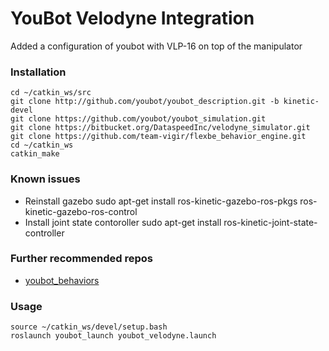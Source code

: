 # YouBot Velodyne Integration
Added a configuration of youbot with VLP-16 on top of the manipulator

### Installation
	cd ~/catkin_ws/src
    git clone http://github.com/youbot/youbot_description.git -b kinetic-devel
    git clone https://github.com/youbot/youbot_simulation.git
    git clone https://bitbucket.org/DataspeedInc/velodyne_simulator.git
    git clone https://github.com/team-vigir/flexbe_behavior_engine.git
    cd ~/catkin_ws
    catkin_make

### Known issues

* Reinstall gazebo
    sudo apt-get install ros-kinetic-gazebo-ros-pkgs ros-kinetic-gazebo-ros-control
* Install joint state contoroller
    sudo apt-get install ros-kinetic-joint-state-controller

### Further recommended repos

* [youbot_behaviors](https://github.com/FlexBE/youbot_behaviors)

### Usage

    source ~/catkin_ws/devel/setup.bash
    roslaunch youbot_launch youbot_velodyne.launch

